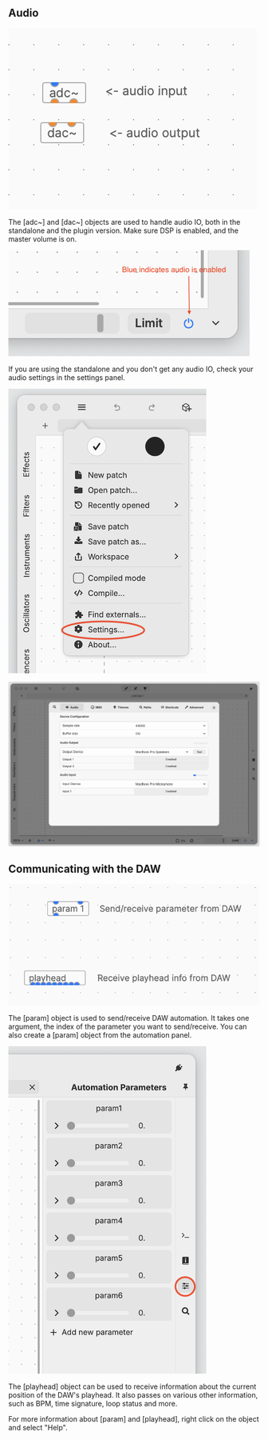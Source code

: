 ## Audio

![adc_dac](../screenshots/adc_dac.png)

The [adc~] and [dac~] objects are used to handle audio IO, both in the standalone and the plugin version. Make sure DSP is enabled, and the master volume is on.

![audio on](../screenshots/audio_on.png)

If you are using the standalone and you don't get any audio IO, check your audio settings in the settings panel.

![settings menu](../screenshots/settings.png)

![settings](../screenshots/settings_dialog.png)


## Communicating with the DAW

![DAW comms](../screenshots/daw_comms.png)

The [param] object is used to send/receive DAW automation. It takes one argument, the index of the parameter you want to send/receive. You can also create a [param] object from the automation panel.

![paramters](../screenshots/params.png)

The [playhead] object can be used to receive information about the current position of the DAW's playhead. It also passes on various other information, such as BPM, time signature, loop status and more.

For more information about [param] and [playhead], right click on the object and select "Help".


